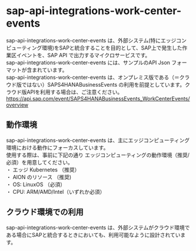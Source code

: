 # sap-api-integrations-work-center-events    
sap-api-integrations-work-center-events は、外部システム(特にエッジコンピューティング環境)をSAPと統合することを目的として、SAP上で発生した作業区イベントを、SAP API で出力するマイクロサービスです。  
sap-api-integrations-work-center-events には、サンプルのAPI Json フォーマットが含まれています。  
sap-api-integrations-work-center-events は、オンプレミス版である（＝クラウド版ではない）SAPS4HANABusinessEvents の利用を前提としています。クラウド版APIを利用する場合は、ご注意ください。    
https://api.sap.com/event/SAPS4HANABusinessEvents_WorkCenterEvents/overview

## 動作環境  
sap-api-integrations-work-center-events は、主にエッジコンピューティング環境における動作にフォーカスしています。  
使用する際は、事前に下記の通り エッジコンピューティングの動作環境（推奨/必須）を用意してください。  
・ エッジ Kubernetes （推奨）  
・ AION のリソース （推奨)  
・ OS: LinuxOS （必須）  
・ CPU: ARM/AMD/Intel（いずれか必須）  

## クラウド環境での利用  
sap-api-integrations-work-center-events は、外部システムがクラウド環境である場合にSAPと統合するときにおいても、利用可能なように設計されています。  